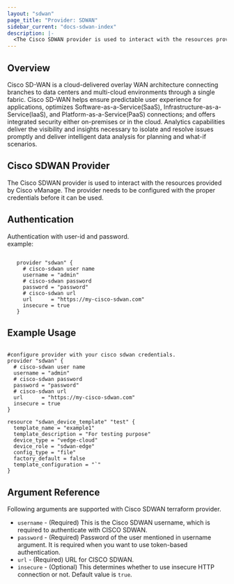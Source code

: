 ```yaml
---
layout: "sdwan"
page_title: "Provider: SDWAN"
sidebar_current: "docs-sdwan-index"
description: |-
  <The Cisco SDWAN provider is used to interact with the resources provided by Cisco vManage. The provider needs to be configured with the proper credentials before it can be used.>
---
```

  

Overview
--------------------------------------------------
Cisco SD-WAN is a cloud-delivered overlay WAN architecture connecting branches to data centers and multi-cloud environments through a single fabric. Cisco SD-WAN helps ensure predictable user experience for applications, optimizes Software-as-a-Service(SaaS), Infrastructure-as-a-Service(IaaS), and Platform-as-a-Service(PaaS) connections; and offers integrated security either on-premises or in the cloud. Analytics capabilities deliver the visibility and insights necessary to isolate and resolve issues promptly and deliver intelligent data analysis for planning and what-if scenarios.

Cisco SDWAN Provider
------------
The Cisco SDWAN provider is used to interact with the resources provided by Cisco vManage. The provider needs to be configured with the proper credentials before it can be used.

Authentication
-------------- 

Authentication with user-id and password.  
 example:  

 ```hcl

    provider "sdwan" {
      # cisco-sdwan user name
      username = "admin"
      # cisco-sdwan password
      password = "password"
      # cisco-sdwan url
      url      = "https://my-cisco-sdwan.com"
      insecure = true
    }
 
 ```

Example Usage
------------
```hcl

#configure provider with your cisco sdwan credentials.
provider "sdwan" {
  # cisco-sdwan user name
  username = "admin"
  # cisco-sdwan password
  password = "password"
  # cisco-sdwan url
  url      = "https://my-cisco-sdwan.com"
  insecure = true
}

resource "sdwan_device_template" "test" {
  template_name = "example1"
  template_description = "For testing purpose"
  device_type = "vedge-cloud"
  device_role = "sdwan-edge"
  config_type = "file"
  factory_default = false
  template_configuration = "`"
}

```

Argument Reference
------------------
Following arguments are supported with Cisco SDWAN terraform provider.

 * `username` - (Required) This is the Cisco SDWAN username, which is required to authenticate with CISCO SDWAN.
 * `password` - (Required) Password of the user mentioned in username argument. It is required when you want to use token-based authentication.
 * `url` - (Required) URL for CISCO SDWAN.
 * `insecure` - (Optional) This determines whether to use insecure HTTP connection or not. Default value is `true`.
